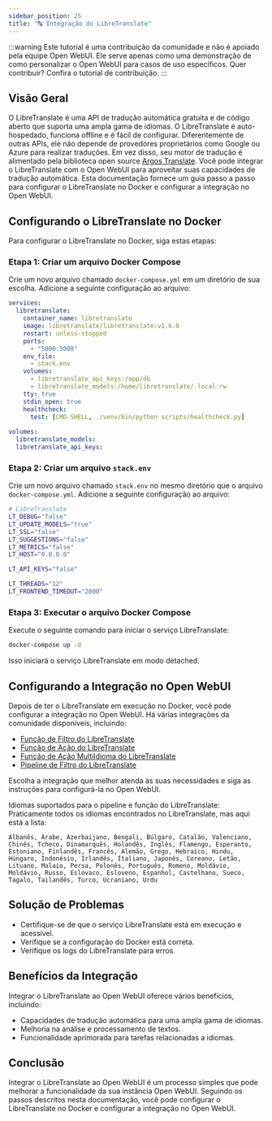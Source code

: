 ```yaml
---
sidebar_position: 25
title: "🔠 Integração do LibreTranslate"
---
```


:::warning
Este tutorial é uma contribuição da comunidade e não é apoiado pela equipe Open WebUI. Ele serve apenas como uma demonstração de como personalizar o Open WebUI para casos de uso específicos. Quer contribuir? Confira o tutorial de contribuição.
:::

Visão Geral
--------

O LibreTranslate é uma API de tradução automática gratuita e de código aberto que suporta uma ampla gama de idiomas. O LibreTranslate é auto-hospedado, funciona offline e é fácil de configurar. Diferentemente de outras APIs, ele não depende de provedores proprietários como Google ou Azure para realizar traduções. Em vez disso, seu motor de tradução é alimentado pela biblioteca open source [Argos Translate](https://github.com/argosopentech/argos-translate). Você pode integrar o LibreTranslate com o Open WebUI para aproveitar suas capacidades de tradução automática. Esta documentação fornece um guia passo a passo para configurar o LibreTranslate no Docker e configurar a integração no Open WebUI.

Configurando o LibreTranslate no Docker
-----------------------------------------

Para configurar o LibreTranslate no Docker, siga estas etapas:

### Etapa 1: Criar um arquivo Docker Compose

Crie um novo arquivo chamado `docker-compose.yml` em um diretório de sua escolha. Adicione a seguinte configuração ao arquivo:

```yml
services:
  libretranslate:
    container_name: libretranslate
    image: libretranslate/libretranslate:v1.6.0
    restart: unless-stopped
    ports:
      - "5000:5000"
    env_file:
      - stack.env
    volumes:
      - libretranslate_api_keys:/app/db
      - libretranslate_models:/home/libretranslate/.local:rw
    tty: true
    stdin_open: true
    healthcheck:
      test: [CMD-SHELL, ./venv/bin/python scripts/healthcheck.py]
      
volumes:
  libretranslate_models:
  libretranslate_api_keys:
```

### Etapa 2: Criar um arquivo `stack.env`

Crie um novo arquivo chamado `stack.env` no mesmo diretório que o arquivo `docker-compose.yml`. Adicione a seguinte configuração ao arquivo:

```bash
# LibreTranslate
LT_DEBUG="false"
LT_UPDATE_MODELS="true"
LT_SSL="false"
LT_SUGGESTIONS="false"
LT_METRICS="false"
LT_HOST="0.0.0.0"

LT_API_KEYS="false"

LT_THREADS="12"
LT_FRONTEND_TIMEOUT="2000"
```

### Etapa 3: Executar o arquivo Docker Compose

Execute o seguinte comando para iniciar o serviço LibreTranslate:

```bash
docker-compose up -d
```

Isso iniciará o serviço LibreTranslate em modo detached.

Configurando a Integração no Open WebUI
-------------------------------------------

Depois de ter o LibreTranslate em execução no Docker, você pode configurar a integração no Open WebUI. Há várias integrações da comunidade disponíveis, incluindo:

* [Função de Filtro do LibreTranslate](https://openwebui.com/f/iamg30/libretranslate_filter)
* [Função de Ação do LibreTranslate](https://openwebui.com/f/jthesse/libretranslate_action)
* [Função de Ação MultiIdioma do LibreTranslate](https://openwebui.com/f/iamg30/multilanguage_libretranslate_action)
* [Pipeline de Filtro do LibreTranslate](https://github.com/open-webui/pipelines/blob/main/examples/filters/libretranslate_filter_pipeline.py)

Escolha a integração que melhor atenda às suas necessidades e siga as instruções para configurá-la no Open WebUI.

Idiomas suportados para o pipeline e função do LibreTranslate:
Praticamente todos os idiomas encontrados no LibreTranslate, mas aqui está a lista:
```
Albanês, Árabe, Azerbaijano, Bengali, Búlgaro, Catalão, Valenciano, Chinês, Tcheco, Dinamarquês, Holandês, Inglês, Flamengo, Esperanto, Estoniano, Finlandês, Francês, Alemão, Grego, Hebraico, Hindu, Húngaro, Indonésio, Irlandês, Italiano, Japonês, Coreano, Letão, Lituano, Malaio, Persa, Polonês, Português, Romeno, Moldávio, Moldávio, Russo, Eslovaco, Esloveno, Espanhol, Castelhano, Sueco, Tagalo, Tailandês, Turco, Ucraniano, Urdu
```

Solução de Problemas
-------------------

* Certifique-se de que o serviço LibreTranslate está em execução e acessível.
* Verifique se a configuração do Docker está correta.
* Verifique os logs do LibreTranslate para erros.

Benefícios da Integração
----------------------------

Integrar o LibreTranslate ao Open WebUI oferece vários benefícios, incluindo:

* Capacidades de tradução automática para uma ampla gama de idiomas.
* Melhoria na análise e processamento de textos.
* Funcionalidade aprimorada para tarefas relacionadas a idiomas.

Conclusão
----------

Integrar o LibreTranslate ao Open WebUI é um processo simples que pode melhorar a funcionalidade da sua instância Open WebUI. Seguindo os passos descritos nesta documentação, você pode configurar o LibreTranslate no Docker e configurar a integração no Open WebUI.
